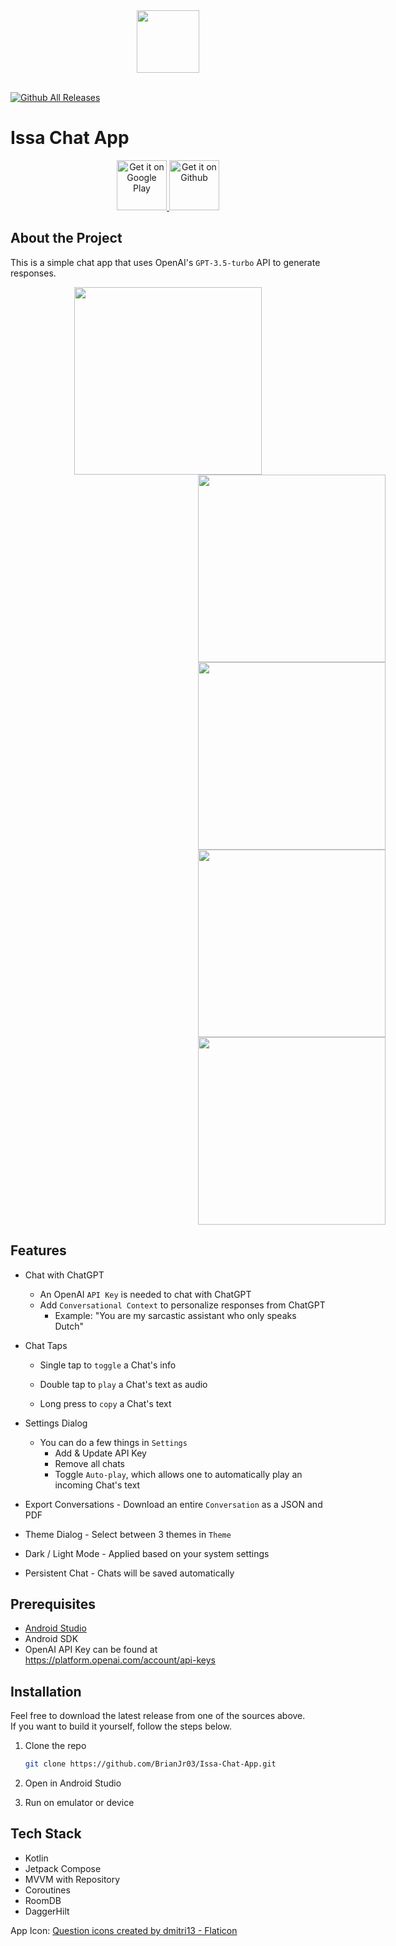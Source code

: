 <div align="center">
  <img width="100" src="./docs/assets/chat.png">
  <br><br>
</div>

[![Github All Releases](https://img.shields.io/github/downloads/BrianJr03/Issa-Chat-App/total.svg)](https://github.com/BrianJr03/Issa-Chat-App/releases/latest)

# Issa Chat App

<div align="center">
  <a href='https://play.google.com/store/apps/details?id=jr.brian.issaaiapp&pcampaignid=pcampaignidMKT-Other-global-all-co-prtnr-py-PartBadge-Mar2515-1'>
      <img alt='Get it on Google Play' src='https://play.google.com/intl/en_us/badges/static/images/badges/en_badge_web_generic.png' height='80px'/>
    </a>

  <a href='https://github.com/BrianJr03/Issa-Chat-App/releases/latest'>
    <img alt='Get it on Github' src='https://raw.githubusercontent.com/ismartcoding/plain-app/main/assets/get-it-on-github.png' height='80px'/>
  </a>
  
</div>

## About the Project

This is a simple chat app that uses OpenAI's `GPT-3.5-turbo` API to generate responses.  

<div align="center">
  <img src="./docs/assets/main.jpeg" width="300"  />
  <img style="margin-left: 300px" src="./docs/assets/how-to-use.jpeg" width="300"/>
  <img style="margin-left: 300px" src="./docs/assets/settings.jpeg" width="300"/>
  <img style="margin-left: 300px" src="./docs/assets/multiple-convos.jpeg" width="300"/>
  <img style="margin-left: 300px" src="./docs/assets/select-theme.jpeg" width="300"/>
</div>

## Features

- Chat with ChatGPT
  - An OpenAI `API Key` is needed to chat with ChatGPT
  - Add `Conversational Context` to personalize responses from ChatGPT
    - Example: "You are my sarcastic assistant who only speaks Dutch"

- Chat Taps

  - Single tap to `toggle` a Chat's info

  - Double tap to `play` a Chat's text as audio
  
  - Long press to `copy` a Chat's text
  
- Settings Dialog

  - You can do a few things in `Settings`
    - Add & Update API Key
    - Remove all chats
    - Toggle `Auto-play`, which allows one to automatically play an incoming Chat's text

- Export Conversations - Download an entire `Conversation` as a JSON and PDF

- Theme Dialog - Select between 3 themes in `Theme`  

- Dark / Light Mode - Applied based on your system settings

- Persistent Chat - Chats will be saved automatically


## Prerequisites

- [Android Studio](https://developer.android.com/studio)
- Android SDK
- OpenAI API Key can be found at <https://platform.openai.com/account/api-keys>

## Installation

Feel free to download the latest release from one of the sources above.  
If you want to build it yourself, follow the steps below.

1. Clone the repo

   ```sh
   git clone https://github.com/BrianJr03/Issa-Chat-App.git
   ```

2. Open in Android Studio
3. Run on emulator or device

## Tech Stack

- Kotlin
- Jetpack Compose
- MVVM with Repository
- Coroutines
- RoomDB
- DaggerHilt

App Icon: <a href="https://www.flaticon.com/free-icons/question" title="question icons">Question icons created by dmitri13 - Flaticon</a>

